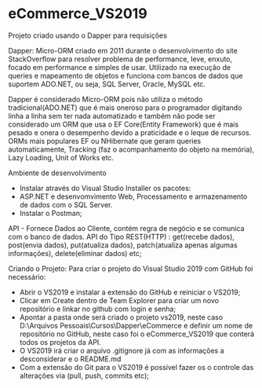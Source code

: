 # eCommerce_VS2019
Projeto criado usando o Dapper para requisições

Dapper: Micro-ORM criado em 2011 durante o desenvolvimento do site StackOverflow para resolver problema de performance, leve, enxuto, focado em performance e simples de usar.
Utilizado na execução de queries e mapeamento de objetos e funciona com bancos de dados que suportem ADO.NET, ou seja, SQL Server, Oracle, MySQL etc.

Dapper é considerado Micro-ORM pois não utiliza o método tradicional(ADO.NET) que é mais oneroso para o programador digitando linha a linha sem ter nada automatizado e também não pode ser considerado um ORM que usa o EF Core(Entity Framework) que é mais pesado e onera o desempenho devido a praticidade e o leque de recursos.
ORMs mais populares EF ou NHibernate que geram queries automaticamente, Tracking (faz o acompanhamento do objeto na memória), Lazy Loading, Unit of Works etc.


Ambiente de desenvolvimento
- Instalar através do Visual Studio Installer os pacotes:
- ASP.NET e desenvomvimento Web, Processamento e armazenamento de dados com o SQL Server.
- Instalar o Postman;

API - Fornece Dados ao Cliente, contém regra de negócio e se comunica com o banco de dados.
API do Tipo REST(HTTP) : get(recebe dados), post(envia dados), put(atualiza dados), patch(atualiza apenas algumas informações), delete(eliminar dados) etc;

Criando o Projeto:
Para criar o projeto do Visual Studio 2019 com GitHub foi necessário:
- Abrir o VS2019 e instalar a extensão do GitHub e reiniciar o VS2019;
- Clicar em Create dentro de Team Explorer para criar um novo repositório e linkar no github com login e senha;
- Apontar a pasta onde será criado o projeto vs2019, neste caso D:\Arquivos Pessoais\Cursos\Dapper\eCommerce e definir um nome de repositório no GitHub, neste caso foi o eCommerce_VS2019 que conterá todos os projetos da API.
- O VS2019 irá criar o arquivo .gitignore já com as informações a desconsiderar e o README.md
- Com a extensão do Git para o VS2019 é possível fazer os o controle das alterações via (pull, push, commits etc);

